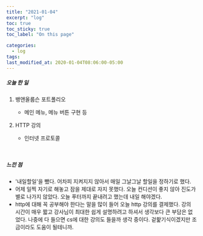 ```yaml
---
title: "2021-01-04"
excerpt: "log"
toc: true
toc_sticky: true
toc_label: "On this page"

categories:
  - log
tags:
last_modified_at: 2020-01-04T08:06:00-05:00
---
```


##### 오늘 한 일

1. 뱅앤올룹슨 포트폴리오

   - 메인 메뉴, 메뉴 버튼 구현 등

2. HTTP 강의

   - 인터넷 프로토콜

<br />

##### 느낀 점

- '내일할일'을 뺐다. 어차피 지켜지지 않아서 매일 그날그날 할일을 정하기로 했다.
- 어제 일찍 자기로 해놓고 잠을 제대로 자지 못했다. 오늘 컨디션이 좋지 않아 진도가 별로 나가지 않았다. 오늘 푸터까지 끝내려고 했는데 내일 해야겠다.
- http에 대해 꼭 공부해야 한다는 말을 많이 들어 오늘 http 강의를 결제했다. 강의 시간이 매우 짧고 강사님이 최대한 쉽게 설명하려고 하셔서 생각보다 큰 부담은 없었다. 나중에 다 들으면 cs에 대한 강의도 들을까 생각 중이다. 겉핥기식이겠지만 조금이라도 도움이 될테니까.
